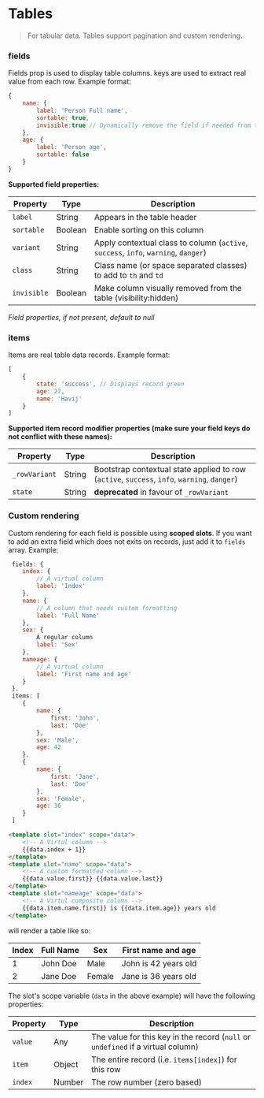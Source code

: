 # Tables

> For tabular data. Tables support pagination and custom rendering.

### fields
Fields prop is used to display table columns. 
keys are used to extract real value from each row.
Example format:
```js
{
    name: {
        label: 'Person Full name',
        sortable: true,
        invisible:true // Dynamically remove the field if needed from the table.
    },
    age: {
        label: 'Person age',
        sortable: false
    }
}
```
**Supported field properties:**

| Property | Type | Description
| ---------| ---- | -----------
| `label` | String | Appears in the table header
| `sortable` | Boolean | Enable sorting on this column
| `variant` | String | Apply contextual class to column (`active`, `success`, `info`, `warning`, `danger`)
| `class` | String | Class name (or space separated classes) to add to `th` and `td`
| `invisible` | Boolean | Make column visually removed from the table (visibility:hidden)

*Field properties, if not present, default to null*

### items
Items are real table data records. Example format:

```js
[
    {
        state: 'success', // Displays record green 
        age: 27,
        name: 'Havij'
    }
]
```

**Supported item record modifier properties (make sure your field keys do not conflict with these names):**

| Property | Type | Description
| ---------| ---- | -----------
| `_rowVariant` | String | Bootstrap contextual state applied to row (`active`, `success`, `info`, `warning`, `danger`)
| `state` | String | **deprecated** in favour of `_rowVariant`


### Custom rendering
Custom rendering for each field is possible using **scoped slots**.
If you want to add an extra field which does not exits on records, just add it to `fields` array.  Example:

```js
 fields: {
    index: {
        // A virtual column
        label: 'Index'
    },
    name: {
        // A column that needs custom formatting
        label: 'Full Name'
    },
    sex: {
        A regular column
        label: 'Sex'
    },
    nameage: {
        // A virtual column
        label: 'First name and age'
    }
 },
 items: [
    {
        name: {
            first: 'John',
            last: 'Doe'
        },
        sex: 'Male',
        age: 42
    },
    {
        name: {
            first: 'Jane',
            last: 'Doe'
        },
        sex: 'Female',
        age: 36
    }
 ]
```

```html
<template slot="index" scope="data">
    <!-- A Virtul column -->
    {{data.index + 1}}
</template>
<template slot="name" scope="data">
    <!-- A custom formatted column -->
    {{data.value.first}} {{data.value.last}}
</template>
<template slot="nameage" scope="data">
    <!-- A Virtul composite column -->
    {{data.item.name.first}} is {{data.item.age}} years old
</template>
```

will render a table like so:

| Index | Full Name | Sex | First name and age
| ----- | --------- | --- | ------------------
| 1 | John Doe | Male | John is 42 years old
| 2 | Jane Doe | Female | Jane is 36 years old


The slot's scope variable (`data` in the above example) will have the following properties:

| Property | Type | Description
| -------- | ---- | -----------
| `value` | Any | The value for this key in the record (`null` or `undefined` if a virtual column)
| `item` | Object | The entire record (i.e. `items[index]`) for this row
| `index` | Number | The row number (zero based)
